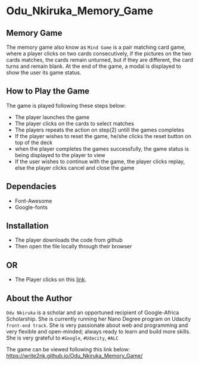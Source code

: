 # Odu_Nkiruka_Memory_Game
## Memory Game ##
The memory game also know as `Mind Game` is a pair matching card game, where a player clicks on two cards consecutively, if the pictures on the two cards matches, the cards remain unturned, but if they are different, the card turns and remain blank. At the end of the game, a modal is displayed to show the user its game status. 
## How to Play the Game ##
The game is played following these steps below:
* The player launches the game
* The player clicks on the cards to select matches
* The players repeats the action on step(2) untill the games completes
* If the player wishes to reset the game, he/she clicks the reset button on top of the deck
* when the player completes the games successfully, the game status is being displayed to the player to view
* If the user wishes to continue with the game, the player clicks replay, else the player clicks cancel and close the game

## Dependacies
- Font-Awesome
- Google-fonts

## Installation
* The player downloads the code from github
* Then open the file locally through their browser 
## OR 
* The Player clicks on this [link](https://write2nk.github.io/Odu_Nkiruka_Memory_Game/).

## About the Author ##
`Odu Nkiruka` is a scholar and an opportuned recipient of Google-Africa Scholarship. She is currently running her Nano Degree program on Udacity `front-end track`. She is very passionate about web and programming and very flexible and open-minded; always ready to learn and build more skills. 
She is very grateful to  `#Google`,  `#Udacity`, `#ALC`

The game can be viewed following this link below:
https://write2nk.github.io/Odu_Nkiruka_Memory_Game/
